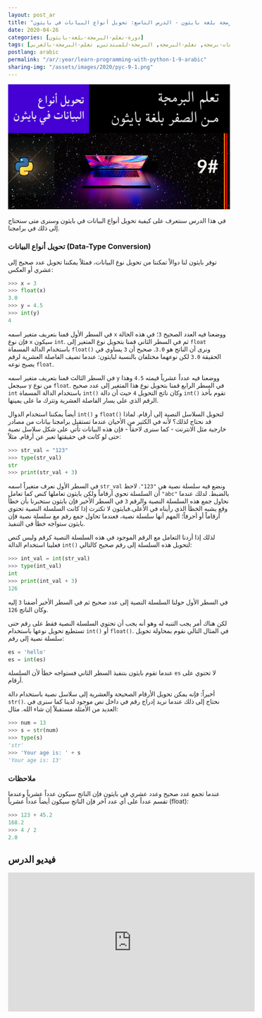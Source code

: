 ```yaml
---
layout: post_ar
title: "تعلم البرمجة بلغة بايثون - الدرس التاسع: تحويل أنواع البيانات في بايثون"
date: 2020-04-26
categories: [دورة-تعلم-البرمجة-بلغة-بايثون] 
tags: [بايثون, برمجة, لغات-برمجة, تعلم-البرمجة, البرمجة-للمبتدئين, تعلم-البرمجة-بالعربي]
postlang: arabic 
permalink: "/ar/:year/learn-programming-with-python-1-9-arabic"
sharing-img: "/assets/images/2020/pyc-9-1.png"
---
```


![تعلم البرمجة بلغة بايثون - الدرس التاسع: تحويل أنواع البيانات في بايثون](/assets/images/2020/pyc-9-1.png)

في هذا الدرس سنتعرف على كيفية تحويل أنواع البيانات في بايثون وسنرى متى سنحتاج إلى ذلك في برامجنا.

### تحويل أنواع البيانات (Data-Type Conversion)

توفر بايثون لنا دوالاً تمكننا من تحويل نوع البيانات، فمثلاً يمكننا تحويل عدد صحيح إلى عشري أو العكس:

```python
>>> x = 3
>>> float(x)
3.0
>>> y = 4.5
>>> int(y)
4
```

في السطر الأول قمنا بتعريف متغير اسمه `x` ووضعنا فيه العدد الصحيح `3`؛ في هذه الحالة فإن نوع `x` سيكون `int`. ثم في السطر الثاني قمنا بتحويل نوع المتغير إلى `float` باستخدام الدالة المسماة `float()` ونرى أن الناتج هو `3.0`. صحيح أن `3` يساوي في الحقيقة `3.0` لكن نوعهما مختلفان بالنسبة لبايثون: عندما تضيف الفاصلة العشرية لرقم يصبح نوعه `float`. 

في السطر الثالث قمنا بتعريف متغير اسمه `y` ووضعنا فيه عدداً عشرياً قيمته `4.5` وهذا سيجعل `y` من نوع `float`. في السطر الرابع قمنا بتحويل نوع هذا المتغير إلى عدد صحيح `int` باستخدام الدالة المسماة `int()` وكان ناتج التحويل `4` حيث أن دالة `int()` تقوم بأخذ الرقم الذي على يسار الفاصلة العشرية وتترك ما على يمينها.

أيضاً يمكننا استخدام الدوال `int()` و `float()` لتحويل السلاسل النصية إلى أرقام. لماذا قد نحتاج لذلك؟ لأنه في الكثير من الأحيان عندما تستقبل برامجنا بيانات من مصادر خارجية مثل الانترنت - كما سنرى لاحقاً - فإن هذه البيانات تأتي على شكل سلاسل نصية حتى لو كانت في حقيقتها تعبر عن أرقام. مثلاً:

```python
>>> str_val = "123"
>>> type(str_val)
str
>>> print(str_val + 3)
```

في السطر الأول نعرف متغيراً اسمه `str_val` ونضع فيه سلسلة نصية هي `"123"`. لاحظ أن السلسلة تحوي أرقاماً ولكن بايثون تعاملها كنص كما تعامل `"abc"` بالضبط. لدلك عندما نحاول جمع هذه السلسلة النصية والرقم `3` في السطر الأخير فإن بايثون ستخبرنا بأن خطأ وقع يشبه الخطأ الذي رأيناه في الأعلى.فبايثون لا تكترث إذا كانت السلسلة النصية تحتوي أرقاماً أو أحرفاً؛ المهم أنها سلسلة نصية، فعندما تحاول جمع رقم مع سلسلة نصية فإن بايثون ستواجه خطأ في التنفيذ.

لذلك إذا أردنا التعامل مع الرقم الموجود في هذه السلسلة النصية كرقم وليس كنص فعلينا استخدام الدالة `int()` لتحويل هذه السلسلة إلى رقم صحيح كالتالي:

```python
>>> int_val = int(str_val)
>>> type(int_val)
int
>>> print(int_val + 3)
126
```

في السطر الأول حولنا السلسلة النصية إلى عدد صحيح ثم في السطر الأخير أضفنا `3` إليه وكان الناتج `126`.

لكن هناك أمر يجب التنبه له وهو أنه يجب أن تحتوي السلسلة النصية فقط على رقم حتى تستطيع تحويل نوعها باستخدام `int()` أو `float()`. في المثال التالي نقوم بمحاولة تحويل سلسلة نصية إلى رقم:

```python
es = 'hello'
es = int(es)
```

عندما تقوم بايثون بتنفيذ السطر الثاني فستواجه خطأ لأن السلسلة `es` لا تحتوي على أرقام.

أخيراً: فإنه يمكن تحويل الأرقام الصحيحة والعشرية إلى سلاسل نصية باستخدام دالة `str()`. نحتاج إلى ذلك عندما نريد إدراج رقم في داخل نص موجود لدينا كما سنرى في العديد من الأمثلة مستقبلاً إن شاء الله. مثال:

```python
>>> num = 13
>>> s = str(num)
>>> type(s)
'str'
>>> 'Your age is: ' + s
'Your age is: 13'
```

### ملاحظات

عندما تجمع عدد صحيح وعدد عشري في بايثون فإن الناتج سيكون عدداً عشرياً وعندما تقسم عدداً على أي عدد آخر فإن الناتج سيكون أيضاً عدداً عشرياً (float):

```python
>>> 123 + 45.2
168.2
>>> 4 / 2
2.0
```

## فيديو الدرس

<iframe width="560" height="315" src="https://www.youtube.com/embed/qbMZMkEb_As" frameborder="0" allow="accelerometer; autoplay; encrypted-media; gyroscope; picture-in-picture" allowfullscreen></iframe>

